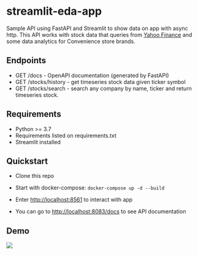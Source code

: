 # streamlit-eda-app

Sample API using FastAPI and Streamlit to show data on app with async http.
This API works with stock data that queries from [Yahoo Finance](https://pypi.org/project/yahoo-finance/)
and some data analytics for Convenience store brands.


## Endpoints
- GET /docs - OpenAPI documentation (generated by FastAPI)
- GET /stocks/history - get timeseries stock data given ticker symbol
- GET /stocks/search - search any company by name, ticker and return timeseries stock.

## Requirements
- Python >= 3.7
- Requirements listed on requirements.txt
- Streamlit installed


## Quickstart
- Clone this repo
- Start with docker-compose:
```docker-compose up -d --build```

- Enter [http://localhost:8561](http://localhost:8561) to interact with app
- You can go to [http://localhost:8083/docs](http://localhost:8083/docs) to see API documentation

## Demo
![](https://github.com/tungduongbk/streamlit-eda-app/blob/master/demo.gif)
